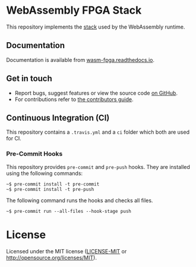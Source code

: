 # WebAssembly FPGA Stack

This repository implements the [stack](https://www.w3.org/TR/wasm-core-1/#stack)
used by the WebAssembly runtime.

## Documentation

Documentation is available from [wasm-fpga.readthedocs.io].

[wasm-fpga.readthedocs.io]: https://wasm-fpga.readthedocs.io/en/latest/

## Get in touch

- Report bugs, suggest features or view the source code [on GitHub].
- For contributions refer to [the contributors guide].

[on GitHub]: https://github.com/denisvasilik/wasm-fpga

## Continuous Integration (CI)

This repository contains a `.travis.yml` and a `ci` folder which both are used
for CI.

### Pre-Commit Hooks

This repository provides `pre-commit` and `pre-push` hooks. They are installed
using the following commands:

```console
~$ pre-commit install -t pre-commit
~$ pre-commit install -t pre-push
```

The following command runs the hooks and checks all files.

```console
~$ pre-commit run --all-files --hook-stage push
```

# License

Licensed under the MIT license ([LICENSE-MIT] or http://opensource.org/licenses/MIT).

[the contributors guide]: CONTRIBUTING.md
[LICENSE-MIT]: LICENSE.rst

